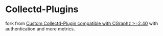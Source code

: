 Collectd-Plugins
================

fork from [Custom Collectd-Plugin compatible with CGraphz >=2.40](https://github.com/Poil/Collectd-Plugins) with authentication and more metrics.
